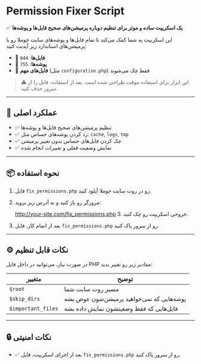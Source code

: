 # Permission Fixer Script

✅ **یک اسکریپت ساده و موثر برای تنظیم دوباره پرمیشن‌های صحیح فایل‌ها و پوشه‌ها**

این اسکریپت به شما کمک می‌کند تا تمام فایل‌ها و پوشه‌های سایت جوملا رو با پرمیشن‌های استاندارد زیر آپدیت کنید:

- 🔹 **فایل‌ها**: `644`
- 🔹 **پوشه‌ها**: `755`
- 🔐 **فایل‌های مهم** (مثل `configuration.php`) فقط چک می‌شوند

> ⚠️ این ابزار برای استفاده موقت طراحی شده است. بعد از استفاده، فایل را از سرور حذف کنید.

---

## 🔧 عملکرد اصلی

- ✅ تنظیم پرمیشن‌های صحیح فایل‌ها و پوشه‌ها
- ✅ رد کردن پوشه‌های حساس مثل: `cache`, `logs`, `tmp`
- ✅ چک کردن فایل‌های حساس بدون تغییر پرمیشن
- ✅ نمایش وضعیت فعلی و تغییرات انجام شده

---

## 📦 نحوه استفاده

1. فایل `fix_permissions.php` رو در روت سایت جوملا آپلود کنید.
2. مرورگر رو باز کنید و به آدرس زیر بروید:

     http://your-site.com/fix_permissions.php
   3. خروجی اسکریپت رو چک کنید.
4. بعد از اتمام کار، فایل `fix_permissions.php` رو از سرور پاک کنید.

---

## ⚙️ نکات قابل تنظیم

در صورت نیاز، می‌توانید در داخل فایل PHP مقادیر زیر رو تغییر بدید:

| متغییر | توضیح |
|--------|--------|
| `$root` | مسیر روت سایت شما |
| `$skip_dirs` | پوشه‌هایی که نمی‌خواهید پرمیشن‌شون عوض بشه |
| `$important_files` | فایل‌هایی که فقط وضعیتشون نمایش داده بشه |

---

## 🔒 نکات امنیتی

- ✅ بعد از اجرای اسکریپت، فایل `fix_permissions.php` رو از سرور پاک کنید.
